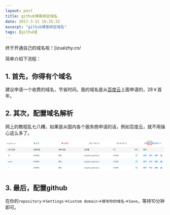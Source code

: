 ```yaml
---
layout: post
title: github博客绑定域名
date: 2017-3-31 16:35:32
excerpt: "github博客绑定域名"
tags: [github]
---
```


终于开通自己的域名啦！[izualzhy.cn/

简单介绍下流程：

<!--more-->

## 1. 首先，你得有个域名

建议申请一个收费的域名，节省时间。我的域名是从[百度云](cloud.baidu.com)上面申请的，28￥首年。

## 2. 其次，配置域名解析

网上的教程乱七八糟，如果是从国内各个服务商申请的话，例如百度云，就不用操心这么多了。

![baidu_cloud_domain](/assets/images/cloud_baidu_domain.png)

## 3. 最后，配置github

在你的`repository`->`Settings`->`Custom domain`->`填写你的域名`->`Save`，等待10分钟即可。
